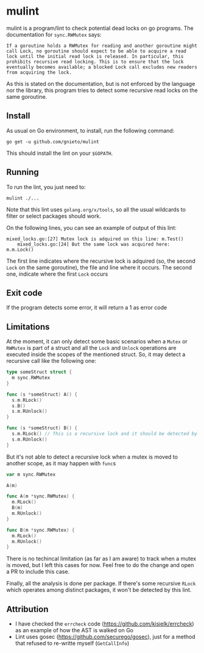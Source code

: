 # mulint

mulint is a program/lint to check potential dead locks on go programs. The documentation for `sync.RWMutex` says:

```
If a goroutine holds a RWMutex for reading and another goroutine might call Lock, no goroutine should expect to be able to acquire a read lock until the initial read lock is released. In particular, this prohibits recursive read locking. This is to ensure that the lock eventually becomes available; a blocked Lock call excludes new readers from acquiring the lock.
```

As this is stated on the documentation, but is not enforced by the language nor the library, this program tries to detect some recursive read locks on the same goroutine.

## Install

As usual on Go environment, to install, run the following command:

```
go get -u github.com/gnieto/mulint
```

This should install the lint on your `$GOPATH`.

## Running

To run the lint, you just need to:

```
mulint ./...
```

Note that this lint uses `golang.org/x/tools`, so all the usual wildcards to filter or select packages should work.

On the following lines, you can see an example of output of this lint:

```
mixed_locks.go:[27] Mutex lock is adquired on this line: m.Test()
	mixed_locks.go:[24] But the same lock was acquired here: m.m.Lock()
```

The first line indicates where the recursive lock is adquired (so, the second `Lock` on the same goroutine), the file and line where it occurs. The second one, indicate where the first `Lock` occurs

## Exit code

If the program detects some error, it will return a 1 as error code

## Limitations

At the moment, it can only detect some basic scenarios when a `Mutex` or `RWMutex` is part of a struct and all the `Lock` and `Unlock` operations are executed inside the scopes of the mentioned struct.
So, it may detect a recursive call like the following one:

```go
type someStruct struct {
  m sync.RWMutex
}

func (s *someStruct) A() {
  s.m.RLock()
  s.B()
  s.m.RUnlock()
}

func (s *someStruct) B() {
  s.m.RLock() // This is a recursive lock and it should be detected by this tool
  s.m.RUnlock()
}
```

But it's not able to detect a recursive lock when a mutex is moved to another scope, as it may happen with `func`s

```go
var m sync.RWMutex

A(m)

func A(m *sync.RWMutex) {
  m.RLock()
  B(m)
  m.RUnlock()
}

func B(m *sync.RWMutex) {
  m.RLock()
  m.RUnlock()
}
```

There is no techincal limitation (as far as I am aware) to track when a mutex is moved, but I left this cases for now. Feel free to do the change and open a PR to include this case.

Finally, all the analysis is done per package. If there's some recursive `RLock` which operates among distinct packages, it won't be detected by this lint.

## Attribution

- I have checked the `errcheck` code (https://github.com/kisielk/errcheck) as an example of how the AST is walked on Go
- Lint uses gosec (https://github.com/securego/gosec), just for a method that refused to re-writte myself (`GetCallInfo`)
